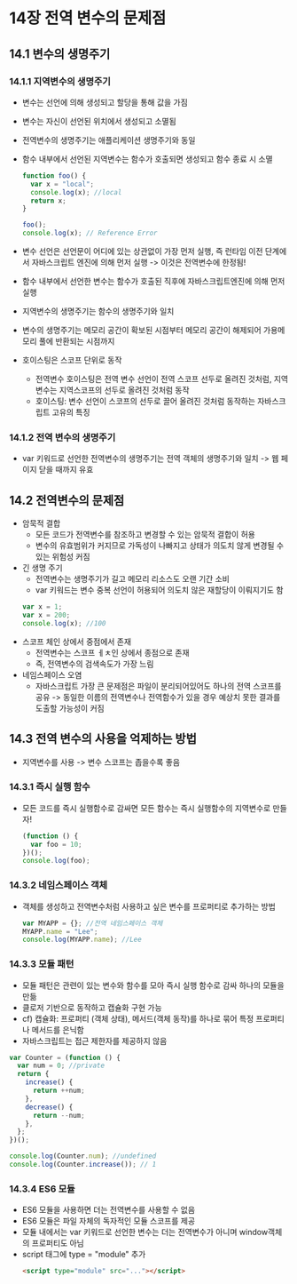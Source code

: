 # 14장 전역 변수의 문제점

## 14.1 변수의 생명주기

### 14.1.1 지역변수의 생명주기

- 변수는 선언에 의해 생성되고 할당을 통해 값을 가짐
- 변수는 자신이 선언된 위치에서 생성되고 소멸됨
- 전역변수의 생명주기는 애플리케이션 생명주기와 동일
- 함수 내부에서 선언된 지역변수는 함수가 호출되면 생성되고 함수 종료 시 소멸

  ```javascript
  function foo() {
    var x = "local";
    console.log(x); //local
    return x;
  }

  foo();
  console.log(x); // Reference Error
  ```

- 변수 선언은 선언문이 어디에 있는 상관없이 가장 먼저 실행, 즉 런타임 이전 단계에서 자바스크립트 엔진에 의해 먼저 실행 -> 이것은 전역변수에 한정됨!
- 함수 내부에서 선언한 변수는 함수가 호출된 직후에 자바스크립트엔진에 의해 먼저 실행
- 지역변수의 생명주기는 함수의 생명주기와 일치
- 변수의 생명주기는 메모리 공간이 확보된 시점부터 메모리 공간이 해제되어 가용메모리 풀에 반환되는 시점까지
- 호이스팅은 스코프 단위로 동작
  - 전역변수 호이스팅은 전역 변수 선언이 전역 스코프 선두로 올려진 것처럼, 지역변수는 지역스코프의 선두로 올려진 것처럼 동작
  - 호이스팅: 변수 선언이 스코프의 선두로 끌어 올려진 것처럼 동작하는 자바스크립트 고유의 특징

### 14.1.2 전역 변수의 생명주기

- var 키워드로 선언한 전역변수의 생명주기는 전역 객체의 생명주기와 일치 -> 웹 페이지 닫을 때까지 유효

## 14.2 전역변수의 문제점

- 암묵적 결합
  - 모든 코드가 전역변수를 참조하고 변경할 수 있는 암묵적 결합이 허용
  - 변수의 유효범위가 커지므로 가독성이 나빠지고 상태가 의도치 않게 변경될 수 있는 위험성 커짐
- 긴 생명 주기
  - 전역변수는 생명주기가 길고 메모리 리소스도 오랜 기간 소비
  - var 키워드는 변수 중복 선언이 허용되어 의도치 않은 재할당이 이뤄지기도 함
  ```javascript
  var x = 1;
  var x = 200;
  console.log(x); //100
  ```
- 스코프 체인 상에서 중점에서 존재
  - 전역변수는 스코프 ㅔㅊ인 상에서 종점으로 존재
  - 즉, 전역변수의 검색속도가 가장 느림
- 네임스페이스 오염
  - 자바스크립트 가장 큰 문제점은 파일이 분리되어있어도 하나의 전역 스코프를 공유 -> 동일한 이름의 전역변수나 전역함수가 있을 경우 예상치 못한 결과를 도출할 가능성이 커짐

## 14.3 전역 변수의 사용을 억제하는 방법

- 지역변수를 사용 -> 변수 스코프는 좁을수록 좋음

### 14.3.1 즉시 실행 함수

- 모든 코드를 즉시 실행함수로 감싸면 모든 함수는 즉시 실행함수의 지역변수로 만들자!

  ```javascript
  (function () {
    var foo = 10;
  })();
  console.log(foo);
  ```

### 14.3.2 네임스페이스 객체

- 객체를 생성하고 전역변수처럼 사용하고 싶은 변수를 프로퍼티로 추가하는 방법
  ```javascript
  var MYAPP = {}; //전역 네임스페이스 객체
  MYAPP.name = "Lee";
  console.log(MYAPP.name); //Lee
  ```

### 14.3.3 모듈 패턴

- 모듈 패턴은 관련이 있는 변수와 함수를 모아 즉시 실행 함수로 감싸 하나의 모듈을 만듦
- 클로저 기반으로 동작하고 캡슐화 구현 가능
- cf) 캡슐화: 프로퍼티 (객체 상태), 메서드(객체 동작)를 하나로 묶어 특정 프로퍼티나 메서드를 은닉함
- 자바스크립트는 접근 제한자를 제공하지 않음

```javascript
var Counter = (function () {
  var num = 0; //private
  return {
    increase() {
      return ++num;
    },
    decrease() {
      return --num;
    },
  };
})();

console.log(Counter.num); //undefined
console.log(Counter.increase()); // 1
```

### 14.3.4 ES6 모듈

- ES6 모듈을 사용하면 더는 전역변수를 사용할 수 없음
- ES6 모듈은 파일 자체의 독자적인 모듈 스코프를 제공
- 모듈 내에서는 var 키워드로 선언한 변수는 더는 전역변수가 아니며 window객체의 프로퍼티도 아님
- script 태그에 type = "module" 추가
  ```html
  <script type="module" src="..."></script>
  ```
